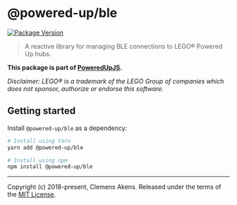 # @powered-up/ble

[![Package Version](https://img.shields.io/npm/v/@powered-up/ble.svg)](https://yarnpkg.com/en/package/@powered-up/ble)

> A reactive library for managing BLE connections to LEGO® Powered Up hubs.

**This package is part of
[PoweredUpJS](https://github.com/clebert/powered-up).**

_Disclaimer: LEGO® is a trademark of the LEGO Group of companies which does not
sponsor, authorize or endorse this software._

## Getting started

Install `@powered-up/ble` as a dependency:

```sh
# Install using Yarn
yarn add @powered-up/ble
```

```sh
# Install using npm
npm install @powered-up/ble
```

---

Copyright (c) 2018-present, Clemens Akens. Released under the terms of the
[MIT License](https://github.com/clebert/powered-up/blob/master/LICENSE).
